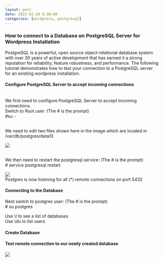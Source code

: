 ```yaml
---
layout: post
date: 2022-02-20 8:38:00
categories: [wordpress, postgresql]
---
```


<h3>How to connect to a Database on PostgreSQL Server for Wordpress Installation</h3>
PostgreSQL is a powerful, open source object-relational database system with over 30 years of active development that has earned it a strong reputation for reliability, feature robustness, and performance.
The following tutorial demonstrates how to test your connection to a PostgreSQL server for an existing wordpress installation. 

<h4>Configure PostgreSQL Server to accept incoming connections</h4>
<br>We first need to configure PostgreSQL Server to accept incoming connections. 
<br>Switch to Root user: (The # is the prompt) 
<br>#su -

<br>We need to edit two files shown here in the image which are located in /var/db/postgres/data13

<img src="{{site.baseurl}}/assets/img/files.PNG">

<br>We then need to restart the postgresql service: (The # is the prompt)
<br># service postgresql restart

<img src="{{site.baseurl}}/assets/img/open_ports.PNG">
<br>Postgres is now listening for all (*) remote connections on port 5432

<h4>Connecting to the Database</h4>

Next switch to postgres user: (The # is the prompt)
<br># su postgres

Use \l to see a list of databases
<br>Use \du to list users

<h4>Create Database</h4>


<h4>Test remote connection to our newly created database</h4>

<img src="{{site.baseurl}}/assets/img/psql_remote_connect.PNG">

